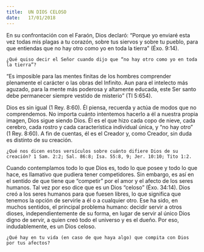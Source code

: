 ```yaml
---
title:  UN DIOS CELOSO
date:   17/01/2018
---
```


En su confrontación con el Faraón, Dios declaró: “Porque yo enviaré esta vez todas mis plagas a tu corazón, sobre tus siervos y sobre tu pueblo, para que entiendas que no hay otro como yo en toda la tierra” (Éxo. 9:14).

`¿Qué quiso decir el Señor cuando dijo que “no hay otro como yo en toda la tierra”?`

“Es imposible para las mentes finitas de los hombres comprender plenamente el carácter o las obras del Infinito. Aun para el intelecto más aguzado, para la mente más poderosa y altamente educada, este Ser santo debe permanecer siempre vestido de misterio” (TI 5:654). 

Dios es sin igual (1 Rey. 8:60). Él piensa, recuerda y actúa de modos que no comprendemos. No importa cuánto intentemos hacerlo a él a nuestra propia imagen, Dios sigue siendo Dios. Él es el que hizo cada copo de nieve, cada cerebro, cada rostro y cada característica individual única, y “no hay otro” (1 Rey. 8:60). A fin de cuentas, él es el Creador y, como Creador, sin duda es distinto de su creación. 

`¿Qué nos dicen estos versículos sobre cuánto difiere Dios de su creación? 1 Sam. 2:2; Sal. 86:8; Isa. 55:8, 9; Jer. 10:10; Tito 1:2.`

Cuando contemplamos todo lo que Dios es, todo lo que posee y todo lo que hace, es llamativo que pudiera tener competidores. Sin embargo, es así en el sentido de que tiene que “competir” por el amor y el afecto de los seres humanos. Tal vez por eso dice que es un Dios “celoso” (Éxo. 34:14). Dios creó a los seres humanos para que fuesen libres, lo que significa que tenemos la opción de servirle a él o a cualquier otro. Ese ha sido, en muchos sentidos, el principal problema humano: decidir servir a otros dioses, independientemente de su forma, en lugar de servir al único Dios digno de servir, a quien creó todo el universo y es el dueño. Por eso, indudablemente, es un Dios celoso. 

`¿Qué hay en tu vida (en caso de que haya algo) que compita con Dios por tus afectos?`
